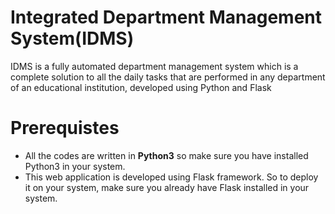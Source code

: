 # Integrated Department Management System(IDMS)
IDMS is a fully automated department management system which is a complete solution to all the daily tasks that are performed in any department of an educational institution, developed using Python and Flask

# Prerequistes
* All the codes are written in **Python3** so make sure you have installed Python3 in your system.
* This web application is developed using Flask framework. So to deploy it on your system, make sure you already have Flask installed in your system.



